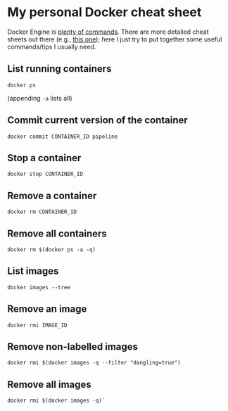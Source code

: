 # My personal Docker cheat sheet

Docker Engine is [plenty of commands](https://docs.docker.com/engine/reference/commandline/). 
There are more detailed cheat sheets out there (e.g., [this one](https://github.com/wsargent/docker-cheat-sheet));
here I just try to put together some useful commands/tips I usually need.

## List running containers

    docker ps

(appending `-a` lists all)

## Commit current version of the container

    docker commit CONTAINER_ID pipeline

## Stop a container

    docker stop CONTAINER_ID

## Remove a container

    docker rm CONTAINER_ID

## Remove all containers

    docker rm $(docker ps -a -q)

## List images

    docker images --tree

## Remove an image

    docker rmi IMAGE_ID

## Remove non-labelled images

    docker rmi $(docker images -q --filter "dangling=true")

## Remove all images

    docker rmi $(docker images -q)`
